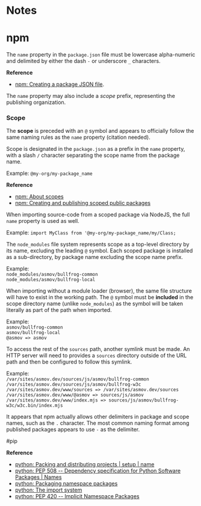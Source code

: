 # Notes

# npm
The `name` property in the `package.json` file must be lowercase alpha-numeric
and delimited by either the dash `-` or underscore `_` characters.

__Reference__
* [npm: Creating a package JSON file](https://docs.npmjs.com/creating-a-package-json-file).

The `name` property may also include a *scope* prefix, representing the
publishing organization.

### Scope
The **scope** is preceded with an `@` symbol and appears to officially follow
the same naming rules as the `name` property (citation needed).

Scope is designated in the `package.json` as a prefix in the `name`
property, with a slash `/` character separating the scope name from the
package name. 

Example: `@my-org/my-package_name`

__Reference__
* [npm: About scopes](https://docs.npmjs.com/about-scopes)
* [npm: Creating and publishing scoped public packages](https://docs.npmjs.com/creating-and-publishing-scoped-public-packages)

When importing source-code from a scoped package via NodeJS, the full `name`
property is used as well. 

Example: `import MyClass from '@my-org/my-package_name/my/Class;`

The `node_modules` file system represents scope as a top-level directory by
its name, excluding the leading `@` symbol. Each scoped package is
installed as a sub-directory, by package name excluding the scope name prefix.

Example:  
`node_modules/asmov/bullfrog-common`  
`node_modules/asmov/bullfrog-local`

When importing without a module loader (browser), the same file
structure will have to exist in the working path. The `@` symbol
must be **included** in the scope directory name (unlike `node_modules`)
as the symbol will be taken literally as part of the path when imported.

Example:  
`asmov/bullfrog-common`  
`asmov/bullfrog-local`  
`@asmov => asmov`

To access the rest of the `sources` path, another symlink must be made.
An HTTP server will need to provides a `sources` directory outside of the URL
path and then be configured to follow this symlink.

Example:  
`/var/sites/asmov.dev/sources/js/asmov/bullfrog-common`  
`/var/sites/asmov.dev/sources/js/asmov/bullfrog-w3c`  
`/var/sites/asmov.dev/www/sources => /var/sites/asmov.dev/sources`
`/var/sites/asmov.dev/www/@asmov => sources/js/asmov`
`/var/sites/asmov.dev/www/index.mjs => sources/js/asmov/bullfrog-w3c/w3c.bin/index.mjs`

It appears that npm actually allows other delimiters in package and scope
names, such as the `.` character. The most common naming format among published
packages appears to use `-` as the delimiter.

#pip

__Reference__
* [python: Packing and distributing projects | setup | name](https://packaging.python.org/guides/distributing-packages-using-setuptools/#setup-name)
* [python: PEP 508 -- Dependency specification for Python Software Packages | Names](https://www.python.org/dev/peps/pep-0508/#names)
* [python: Packaging namespace packages](https://packaging.python.org/guides/packaging-namespace-packages)
* [python: The import system](https://docs.python.org/3/reference/import.html)
* [python: PEP 420 -- Implicit Namespace Packages](https://www.python.org/dev/peps/pep-0420)